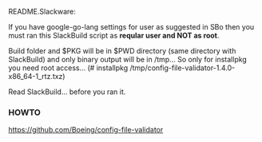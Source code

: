 README.Slackware:

If you have google-go-lang settings for user as suggested in SBo then you must ran this SlackBuild script as **reqular user and NOT as root**. 

Build folder and $PKG will be in $PWD directory (same directory with SlackBuild) and only binary output will be in /tmp...
So only for installpkg you need root access...
(# installpkg /tmp/config-file-validator-1.4.0-x86_64-1_rtz.txz)

Read SlackBuild... before you ran it.

### HOWTO
https://github.com/Boeing/config-file-validator


